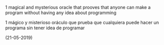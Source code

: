 1 magical and mysterious oracle that prooves that anyone can make a program without having any idea about programming

1 mágico y misterioso oráculo que prueba que cualquiera puede hacer un programa sin tener idea de programar

(21-05-2019)

